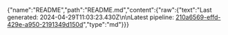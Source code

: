 {"name":"README","path":"README.md","content":{"raw":{"text":"Last generated: 2024-04-29T11:03:23.430Z\n\nLatest pipeline: [210a6569-effd-429e-a950-2191349d150d](/pipeline/210a6569-effd-429e-a950-2191349d150d)","type":"md"}}}